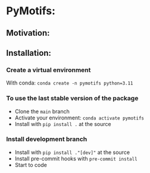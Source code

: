 # PyMotifs:

## Motivation:

## Installation:

### Create a virtual environment

With conda: `conda create -n pymotifs python=3.11`

### To use the last stable version of the package

- Clone the `main` branch
- Activate your environment: `conda activate pymotifs`
- Install with `pip install .` at the source

### Install development branch

- Install with `pip install ."[dev]"` at the source
- Install pre-commit hooks with `pre-commit install`
- Start to code
